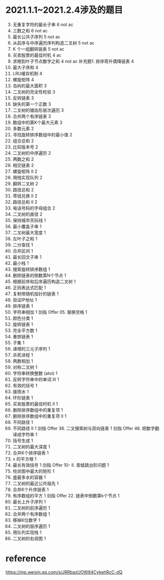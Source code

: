# 2021.1.1~2021.2.4涉及的题目


3. 无重复字符的最长子串	6   not ac
15. 三数之和	6   not ac
1143. 最长公共子序列	5 not ac
105. 从前序与中序遍历序列构造二叉树	5 not ac
25. K 个一组翻转链表	5 not ac
121. 买卖股票的最佳时机	4   ac
129. 求根到叶子节点数字之和	4   not ac
补充题1. 排序奇升偶降链表	4 
53. 最大子序和	4
146. LRU缓存机制	4
54. 螺旋矩阵	4
695. 岛屿的最大面积	3
958. 二叉树的完全性检验	3
206. 反转链表	3
41. 缺失的第一个正数	3
103. 二叉树的锯齿形层次遍历	3
21. 合并两个有序链表	3
215. 数组中的第K个最大元素	3
169. 多数元素	2
153. 寻找旋转排序数组中的最小值	2
39. 组合总和	2
165. 比较版本号	2
94. 二叉树的中序遍历	2
1. 两数之和	2
160. 相交链表	2
59. 螺旋矩阵 II	2
232. 用栈实现队列	2
226. 翻转二叉树	2
112. 路径总和	2
518. 零钱兑换 II	2
113. 路径总和 II	2
17. 电话号码的字母组合	2
543. 二叉树的直径	2
807. 保持城市天际线	1
76. 最小覆盖子串	1
662. 二叉树最大宽度	1
404. 左叶子之和	1
704. 二分查找	1
56. 合并区间	1
5. 最长回文子串	1
155. 最小栈	1
33. 搜索旋转排序数组	1
19. 删除链表的倒数第N个节点	1
889. 根据前序和后序遍历构造二叉树	1
10. 正则表达式匹配	1
138. 复制带随机指针的链表	1
468. 验证IP地址	1
148. 排序链表	1
415. 字符串相加	1
剑指 Offer 05. 替换空格	1
75. 颜色分类	1
61. 旋转链表	1
279. 完全平方数	1
143. 重排链表	1
78. 子集	1
334. 递增的三元子序列	1
582. 杀死进程	1
2. 两数相加	1
101. 对称二叉树	1
8. 字符串转换整数 (atoi)	1
557. 反转字符串中的单词 III	1
20. 有效的括号	1
42. 接雨水	1
141. 环形链表	1
122. 买卖股票的最佳时机 II	1
26. 删除排序数组中的重复项	1
80. 删除排序数组中的重复项 II	1
62. 不同路径	1
63. 不同路径 II	1
剑指 Offer 36. 二叉搜索树与双向链表	1
剑指 Offer 46. 把数字翻译成字符串	1
22. 括号生成	1
104. 二叉树的最大深度	1
23. 合并K个排序链表	1
69. x 的平方根	1
32. 最长有效括号	1
剑指 Offer 10- II. 青蛙跳台阶问题	1
84. 柱状图中最大的矩形	1
11. 盛最多水的容器	1
236. 二叉树的最近公共祖先	1
23. 合并K个升序链表	1
977. 有序数组的平方	1
剑指 Offer 22. 链表中倒数第k个节点	1
300. 最长上升子序列	1
144. 二叉树的前序遍历	1
88. 合并两个有序数组	1
402. 移掉K位数字	1
102. 二叉树的层序遍历	1
225. 用队列实现栈	1
199. 二叉树的右视图	1


# reference
https://mp.weixin.qq.com/s/JRRbazUOW84CykehRcC-dQ
